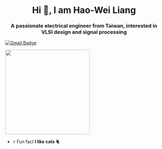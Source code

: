 <h1 align="center">Hi 👋, I am Hao-Wei Liang</h1>
<h3 align="center">A passionate electrical engineer from Taiwan, interested in VLSI design and signal processing</h3>

[![Gmail Badge](https://img.shields.io/badge/-howard881220@gmail.com-c14438?style=flat-square&logo=Gmail&logoColor=white&link=mailto:howard881220@gmail.com)](mailto:howard881220@gmail.com)

<img align='center' src='https://user-images.githubusercontent.com/5713670/87202985-820dcb80-c2b6-11ea-9f56-7ec461c497c3.gif' width='270"'>

- ⚡ Fun fact **I like cats** :cat2: 

<p align="left">
</p>
